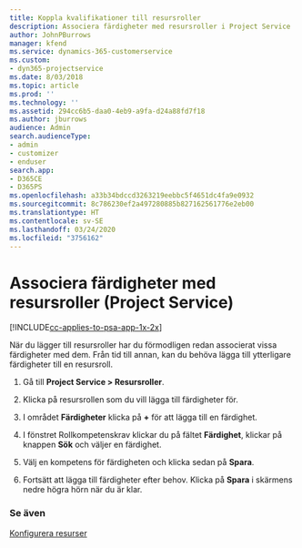 ```yaml
---
title: Koppla kvalifikationer till resursroller
description: Associera färdigheter med resursroller i Project Service
author: JohnPBurrows
manager: kfend
ms.service: dynamics-365-customerservice
ms.custom:
- dyn365-projectservice
ms.date: 8/03/2018
ms.topic: article
ms.prod: ''
ms.technology: ''
ms.assetid: 294cc6b5-daa0-4eb9-a9fa-d24a88fd7f18
ms.author: jburrows
audience: Admin
search.audienceType:
- admin
- customizer
- enduser
search.app:
- D365CE
- D365PS
ms.openlocfilehash: a33b34bdccd3263219eebbc5f4651dc4fa9e0932
ms.sourcegitcommit: 8c786230ef2a497280885b827162561776e2eb00
ms.translationtype: HT
ms.contentlocale: sv-SE
ms.lasthandoff: 03/24/2020
ms.locfileid: "3756162"
---
```

# <a name="associate-skills-with-resource-roles-project-service"></a>Associera färdigheter med resursroller (Project Service)

[!INCLUDE[cc-applies-to-psa-app-1x-2x](../includes/cc-applies-to-psa-app-1x-2x.md)]

När du lägger till resursroller har du förmodligen redan associerat vissa färdigheter med dem. Från tid till annan, kan du behöva lägga till ytterligare färdigheter till en resursroll.  
  
1.  Gå till **Project Service > Resursroller**.  
  
2.  Klicka på resursrollen som du vill lägga till färdigheter för.  
  
3.  I området **Färdigheter** klicka på **+** för att lägga till en färdighet.  
  
4.  I fönstret Rollkompetenskrav klickar du på fältet **Färdighet**, klickar på knappen **Sök** och väljer en färdighet.  
  
5.  Välj en kompetens för färdigheten och klicka sedan på **Spara**.  
  
6.  Fortsätt att lägga till färdigheter efter behov. Klicka på **Spara** i skärmens nedre högra hörn när du är klar.  
  
### <a name="see-also"></a>Se även  
 [Konfigurera resurser](../project-service/set-up-resources.md)
